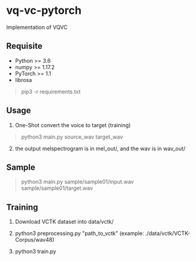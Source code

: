 # vq-vc-pytorch
Implementation of VQVC

## Requisite

* Python >= 3.6
* numpy >= 1.17.2
* PyTorch >= 1.1
* librosa
> pip3 -r requirements.txt
## Usage

1. One-Shot convert the voice to target (training)

> python3 main.py source_wav target_wav 

2. the output melspectrogram is in mel_out/, and the wav is in wav_out/
## Sample

> python3 main.py sample/sample01/input.wav sample/sample01/target.wav


## Training

1. Download VCTK dataset into data/vctk/

2. python3 preprocessing.py "path_to_vctk" (example: ./data/vctk/VCTK-Corpus/wav48)

3. python3 train.py
